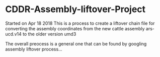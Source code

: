 # CDDR-Assembly-liftover-Project
Started on Apr 18 2018
This is a process to create a liftover chain file for converting the assembly coordinates from 
the new cattle assembly ars-ucd.v14 to the older version umd3 

The overall preocess is a general one that can be found by googling assembly liftover process...
